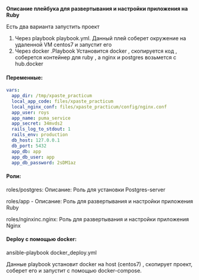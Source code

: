 **Описание плейбука для развертывания и настройки приложения на Ruby**

Есть два варианта запустить проект 

1) Через playbook  playbook.yml. Данный плей соберет окружение на удаленной VM centos7 и запустит его
2) Через docker .Playbook Установится docker , скопируется код , соберется контейнер для ruby , а nginx и postgres возьмется с hub.docker

#### Переменные:

```yaml
vars:
  app_dir: /tmp/xpaste_practicum
  local_app_code: files/xpaste_practicum
  local_nginx_conf: files/xpaste_practicum/config/nginx.conf
  app_user: roys
  app_name: puma_service
  app_secret: 34mvds2
  rails_log_to_stdout: 1
  rails_env: production
  db_host: 127.0.0.1
  db_port: 5432
  app_db: app
  app_db_user: app
  app_db_password: 2sDM1az
````

#### Роли:

roles/postgres: Описание: Роль для установки  Postgres-server 

roles/app - Описание: Роль для развертывания и настройки приложения Ruby

roles/nginxinc.nginx: Роль для развертывания и настройки приложения  Nginx

#### Deploy с помощью docker:

ansible-playbook docker_deploy.yml

Данные playbook установит docker на host (centos7) , скопирует проект, соберет его и запустит с помощью docker-compose. 
